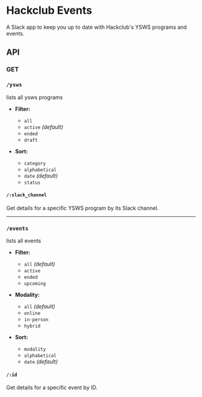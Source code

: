 # Hackclub Events
A Slack app to keep you up to date with Hackclub's YSWS programs and events.

## API
### GET
### `/ysws`
lists all ysws programs
- **Filter:**
  - `all`
  - `active` *(default)*
  - `ended`
  - `draft`

- **Sort:**
  - `category`
  - `alphabetical`
  - `date` *(default)*
  - `status`

#### `/:slack_channel`  
  Get details for a specific YSWS program by its Slack channel.

---

### `/events`
lists all events
- **Filter:**
  - `all` *(default)*
  - `active`
  - `ended`
  - `upcoming`

- **Modality:**
  - `all` *(default)*
  - `online`
  - `in-person`
  - `hybrid`

- **Sort:**
  - `modality`
  - `alphabetical`
  - `date` *(default)*

#### `/:id`  
  Get details for a specific event by ID.